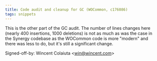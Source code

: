 ```yaml
---
title: Code audit and cleanup for GC (WOCommon, c176086)
tags: snippets
---
```


This is the other part of the GC audit. The number of lines changes here (nearly 400 insertions, 1000 deletions) is not as much as was the case in the Synergy codebase as the WOCommon code is more "modern" and there was less to do, but it's still a significant change.

Signed-off-by: Wincent Colaiuta &lt;win@wincent.com&gt;
